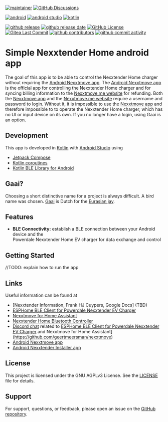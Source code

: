 
[![maintainer](https://img.shields.io/badge/maintainer-Frank%20HJ%20Cuypers-green?style=for-the-badge&logo=github)](https://github.com/frankhjcuypers)
[![GitHub Discussions](https://img.shields.io/github/discussions/FrankHJCuypers/Gaai?style=for-the-badge&logo=github)](https://github.com/FrankHJCuypers/Gaai/discussions)

[![android](https://img.shields.io/badge/Android-3DDC84?style=for-the-badge&logo=android&logoColor=white)](https://www.android.com/)
[![android studio](https://img.shields.io/badge/Android_Studio-3DDC84?style=for-the-badge&logo=android-studio&logoColor=white)](https://developer.android.com/studio)
[![kotlin](	https://img.shields.io/badge/Kotlin-B125EA?style=for-the-badge&logo=kotlin&logoColor=white)](https://developer.android.com/kotlin)

[![github release](https://img.shields.io/github/v/release/FrankHJCuypers/Gaai?logo=github)](https://github.com/FrankHJCuypers/Gaai/releases)
[![github release date](https://img.shields.io/github/release-date/FrankHJCuypers/Gaai)](https://github.com/FrankHJCuypers/Gaai/releases)
[![GitHub License](https://img.shields.io/github/license/FrankHJCuypers/Gaai)](LICENSE)
[![Gitea Last Commit](https://img.shields.io/gitea/last-commit/FrankHJCuypers/Gaai)](https://github.com/FrankHJCuypers/Gaai/commits)
[![github contributors](https://img.shields.io/github/contributors/FrankHJCuypers/Gaai)](https://github.com/FrankHJCuypers/Gaai/graphs/contributors)
[![github commit activity](https://img.shields.io/github/commit-activity/y/FrankHJCuypers/Gaai?logo=github)](https://github.com/FrankHJCuypers/Gaai/commits/main)


# Simple Nexxtender Home android app

The goal of this app is to be able to control the Nexxtender Home charger without requiring the 
[Android Nexxtmove app](https://play.google.com/store/apps/details?id=com.powerdale.nexxtender).
The [Android Nexxtmove app](https://play.google.com/store/apps/details?id=com.powerdale.nexxtender)
is the official app for controlling the Nexxtender Home charger and for syncing billing information
to the [Nexxtmove.me website](https://www.nexxtmove.me/) for refunding.
Both the [Nexxtmove app](https://play.google.com/store/apps/details?id=com.powerdale.nexxtender)
and the [Nexxtmove.me website](https://www.nexxtmove.me/) require a username and password to login.
Without it, it is impossible to use the
[Nexxtmove app](https://play.google.com/store/apps/details?id=com.powerdale.nexxtender)
and therefore impossible to to operate the Nexxtender Home charger, which has no UI or input device
on its own.
If you no longer have a login, using Gaai is an option.

## Development

This app is developed in [Kotlin](https://developer.android.com/kotlin) with
[Android Studio](https://developer.android.com/studio) using
- [Jetpack Compose](https://developer.android.com/develop/ui/compose)
- [Kotlin coroutines](https://developer.android.com/kotlin/coroutines)
- [Kotlin BLE Library for Android](https://github.com/NordicSemiconductor/Kotlin-BLE-Library)

## Gaai?

Choosing a short distinctive name for a project is always difficult.
A bird name was chosen.
[Gaai](https://nl.wikipedia.org/wiki/Gaai) is Dutch for the
[Eurasian jay](https://en.wikipedia.org/wiki/Eurasian_jay).

## Features

- **BLE Connectivity:** establish a BLE connection between your Android device and the  
  Powerdale Nexxtender Home EV charger for data exchange and control

## Getting Started

//TODO: explain how to run the app

## Links

Useful information can be found at
- [Nexxtender Information, Frank HJ Cuypers, Google Docs] (TBD)
- [ESPHome BLE Client for Powerdale Nexxtender EV Charger](https://github.com/geertmeersman/nexxtender) 
- [Nexxtmove for Home Assistant](https://github.com/geertmeersman/nexxtmove)
- [Nexxtender Home Bluetooth Controller](https://github.com/toSvenson/nexxtender-ble)
- [Discord chat](https://discord.gg/PTpExQJsWA) related to 
  [ESPHome BLE Client for Powerdale Nexxtender EV Charger](https://github.com/geertmeersman/nexxtender)
  and Nexxtmove for Home Assistant](https://github.com/geertmeersman/nexxtmove)
- [Android Nexxtmove app](https://play.google.com/store/apps/details?id=com.powerdale.nexxtender)
- [Android Nexxtender Installer app](https://play.google.com/store/apps/details?id=com.powerdale.homeinstaller)

## License

This project is licensed under the GNU AGPLv3 License. See the [LICENSE](LICENSE) file for details.

## Support

For support, questions, or feedback, please open an issue on the [GitHub repository](https://github.com/FrankHJCuypers/Gaai/issues/new).
